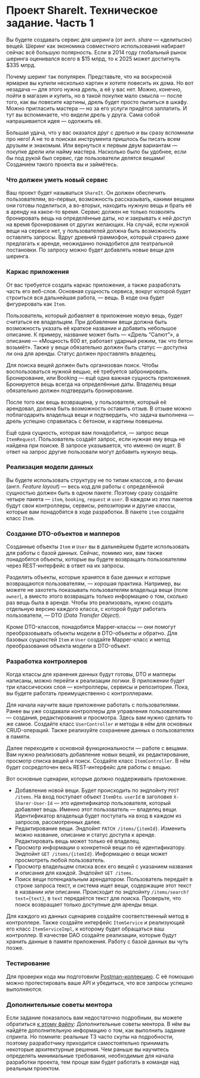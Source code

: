 # Проект ShareIt. Техническое задание. Часть 1

Вы будете создавать сервис для шеринга (от англ. _share_ — «делиться») вещей. Шеринг как экономика совместного
использования набирает сейчас всё большую полярность. Если в 2014 году глобальный рынок шеринга оценивался всего в $15
млрд, то к 2025 может достигнуть $335 млрд.

Почему шеринг так популярен. Представьте, что на воскресной ярмарке вы купили несколько картин и хотите повесить их
дома. Но вот незадача — для этого нужна дрель, а её у вас нет. Можно, конечно, пойти в магазин и купить, но в такой
покупке мало смысла — после того, как вы повесите картины, дрель будет просто пылиться в шкафу. Можно пригласить
мастера — но за его услуги придётся заплатить. И тут вы вспоминаете, что видели дрель у друга. Сама собой напрашивается
идея — одолжить её.

Большая удача, что у вас оказался друг с дрелью и вы сразу вспомнили про него! А не то в поисках инструмента пришлось бы
писать всем друзьям и знакомым. Или вернуться к первым двум вариантам — покупке дрели или найму мастера. Насколько было
бы удобнее, если бы под рукой был сервис, где пользователи делятся вещами! Созданием такого проекта вы и займётесь.

### Что должен уметь новый сервис

Ваш проект будет называться `ShareIt`. Он должен обеспечить пользователям, во-первых, возможность рассказывать, какими
вещами они готовы поделиться, а во-вторых, находить нужную вещь и брать её в аренду на какое-то время.
Сервис должен не только позволять бронировать вещь на определённые даты, но и закрывать к ней доступ на время
бронирования от других желающих. На случай, если нужной вещи на сервисе нет, у пользователей должна быть возможность
оставлять запросы. Вдруг древний граммофон, который странно даже предлагать к аренде, неожиданно понадобится для
театральной постановки. По запросу можно будет добавлять новые вещи для шеринга.

### Каркас приложения

От вас требуется создать каркас приложения, а также разработать часть его веб-слоя. Основная сущность сервиса, вокруг
которой будет строиться вся дальнейшая работа, — вещь. В коде она будет фигурировать как `Item`.

Пользователь, который добавляет в приложение новую вещь, будет считаться ее владельцем. При добавлении вещи должна быть
возможность указать её краткое название и добавить небольшое описание. К примеру, название может быть — «Дрель “Салют”»,
а описание — «Мощность 600 вт, работает ударный режим, так что бетон возьмёт». Также у вещи обязательно должен быть
статус — доступна ли она для аренды. Статус должен проставлять владелец.

Для поиска вещей должен быть организован поиск. Чтобы воспользоваться нужной вещью, её требуется забронировать.
Бронирование, или Booking — ещё одна важная сущность приложения. Бронируется вещь всегда на определённые даты. Владелец
вещи обязательно должен подтвердить бронирование.

После того как вещь возвращена, у пользователя, который её арендовал, должна быть возможность оставить отзыв. В отзыве
можно поблагодарить владельца вещи и подтвердить, что задача выполнена — дрель успешно справилась с бетоном, и картины
повешены.

Ещё одна сущность, которая вам понадобится, — запрос вещи `ItemRequest`. Пользователь создаёт запрос, если нужная ему
вещь
не найдена при поиске. В запросе указывается, что именно он ищет. В ответ на запрос другие пользовали могут добавить
нужную вещь.

### Реализация модели данных

Вы будете использовать структуру не по типам классов, а по фичам (англ. _Feature layout_) — весь код для работы с
определённой сущностью должен быть в одном пакете. Поэтому сразу создайте четыре пакета — `item`, `booking`, `request`
и `user`.
В каждом из этих пакетов будут свои контроллеры, сервисы, репозитории и другие классы, которые вам понадобятся в ходе
разработки. В пакете `item` создайте класс `Item`.

### Создание DTO-объектов и мапперов

Созданные объекты `Item` и `User` вы в дальнейшем будете использовать для работы с базой данных. Сейчас, помимо них, вам
также понадобятся объекты, которые вы будете возвращать пользователям через
REST-интерфейс в ответ на их запросы.

Разделять объекты, которые хранятся в базе данных и которые возвращаются пользователям, — хорошая практика. Например, вы
можете не захотеть показывать пользователям владельца вещи (поле `owner`), а вместо этого возвращать только информацию о
том, сколько раз вещь была в аренде. Чтобы это реализовать, нужно создать отдельную версию каждого класса, с которой
будут работать пользователи, — DTO (_Data Transfer Object_).

Кроме DTO-классов, понадобятся Mapper-классы — они помогут преобразовывать объекты модели в DTO-объекты и обратно. Для
базовых сущностей `Item` и `User` создайте Mapper-класс и метод преобразования объекта модели в DTO-объект.

### Разработка контроллеров

Когда классы для хранения данных будут готовы, DTO и мапперы написаны, можно перейти к реализации логики. В приложении
будет три классических слоя — контроллеры, сервисы и репозитории. Пока, вы будете работать преимущественно с
контроллерами.

Для начала научите ваше приложение работать с пользователями. Ранее вы уже создавали контроллеры для управления
пользователями — создания, редактирования и просмотра. Здесь вам нужно сделать то же самое. Создайте класс
`UserController` и методы в нём для основных CRUD-операций. Также реализуйте сохранение данных о пользователях в памяти.

Далее переходите к основной функциональности — работе с вещами. Вам нужно реализовать добавление новых
вещей, их редактирование, просмотр списка вещей и поиск. Создайте класс `ItemController`. В нём будет сосредоточен весь
REST-интерфейс для работы с вещью.

Вот основные сценарии, которые должно поддерживать приложение.

- Добавление новой вещи. Будет происходить по эндпойнту `POST /items`. На вход поступает объект `ItemDto`. `userId` в
  заголовке `X-Sharer-User-Id` — это идентификатор пользователя, который добавляет вещь. Именно этот пользователь —
  владелец вещи. Идентификатор владельца будет поступать на вход в каждом из запросов, рассмотренных далее.
- Редактирование вещи. Эндпойнт `PATCH /items/{itemId}`. Изменить можно название, описание и статус доступа к аренде.
  Редактировать вещь может только её владелец.
- Просмотр информации о конкретной вещи по её идентификатору. Эндпойнт `GET /items/{itemId}`. Информацию о вещи может
  просмотреть любой пользователь.
- Просмотр владельцем списка всех его вещей с указанием названия и описания для каждой. Эндпойнт `GET /items`.
- Поиск вещи потенциальным арендатором. Пользователь передаёт в строке запроса текст, и система ищет вещи, содержащие
  этот текст в названии или описании. Происходит по эндпойнту `/items/search?text={text}`, в `text` передаётся текст для
  поиска. Проверьте, что поиск возвращает только доступные для аренды вещи.

Для каждого из данных сценариев создайте соответственный метод в контроллере. Также создайте интерфейс `ItemService` и
реализующий его класс `ItemServiceImpl`, к которому будет обращаться ваш контроллер. В качестве DAO создайте реализации,
которые будут хранить данные в памяти приложения. Работу с базой данных вы чуть позже.

### Тестирование

Для проверки кода мы подготовили [Postman-коллекцию](postman.json). С её помощью можно протестировать ваше API и
убедиться, что все
запросы успешно выполняются.

### Дополнительные советы ментора

Если задание показалось вам недостаточно подробным, вы можете обратиться [к этому файлу](mentors_advice.pdf): Дополнительные советы ментора.
В нём вы найдёте дополнительную информацию о том, как выполнить задание спринта. Но помните: реальные ТЗ часто скупы на
подробности, поэтому разработчику приходится самостоятельно принимать некоторые архитектурные решения. Чем раньше вы
научитесь определять минимальные требования, необходимые для начала разработки проекта, тем проще вам будет работать в
команде над реальным проектом.